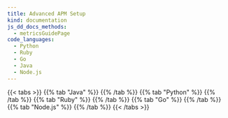 ```yaml
---
title: Advanced APM Setup
kind: documentation
js_dd_docs_methods:
  - metricsGuidePage
code_languages:
  - Python
  - Ruby
  - Go
  - Java
  - Node.js
---
```


{{< tabs >}}
{{% tab "Java" %}}
{{% /tab %}}
{{% tab "Python" %}}
{{% /tab %}}
{{% tab "Ruby" %}}
{{% /tab %}}
{{% tab "Go" %}}
{{% /tab %}}
{{% tab "Node.js" %}}
{{% /tab %}}
{{< /tabs >}}

